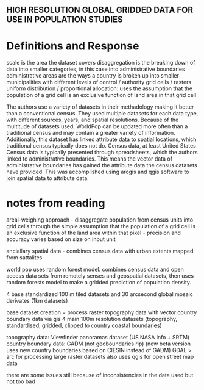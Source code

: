 
## HIGH RESOLUTION GLOBAL GRIDDED DATA FOR USE IN POPULATION STUDIES

# Definitions and Response
scale is the area the dataset covers
disaggregation is the breaking down of data into smaller categories, in this case into administrative boundaries
administrative areas are the ways a country is broken up into smaller municipalities with different levels of control / authority
grid cells / rasters
uniform distribution / proportional allocation: uses the assumption that the population of a grid cell is an exclusive function of land area in that grid cell

The authors use a variety of datasets in their methadology making it better than a conventional census. They used multiple datasets for each data type, with 
different sources, years, and spatial resolutions.
Because of the multitude of datasets used, WorldPop can be updated more often than a traditional census and may contain a greater variety of information. 
Additionally, this dataset has linked attribute data to spatial locations, which traditional census typically does not do. Census data, at least United States
Census data is typically presented through spreadsheets, which the authors linked to administrative boundaries. This means the vector data of administrative 
boundaries has gained the attribute data the census datasets have provided.
This was accomplished using arcgis and qgis software to join spatial data to attribute data. 



# notes from reading
areal-weighing approach
    - disaggregate population from census units into grid cells through the simple assumption that the population of a grid cell is an exclusive function of the land area within that pixel
    - precision and accuracy varies based on size on input unit
    
anciallary spatial data 
    - combines census data with urban extents mapped from sattalites
    
   world pop uses random forest model. combines census data and open access data sets from remotely senses and geospatial datasets, then uses random forests model to make a gridded prediction of population density. 
    
   4 base standardized 100 m tiled datasets and 30 arcsecond global mosaic derivates (1km datasets)
    
  base dataset creation = process raster topography data with vector country boundary data via gis
       4 main 100m resolution datasets (topography, standardised, gridded, clipped to country coastal boundaries)
        
  topography data: Viewfinder panoramas dataset (US NASA info + SRTM)
        country boundary data: GADM (not geoboundaries rip) (new beta version uses new country boundaries based on CIESIN instead of GADM)
        GDAL > arc for processing large raster datasets
        also uses qgis for open street map data
        
   there are some issues still because of inconsistencies in the data used but not too bad
        
